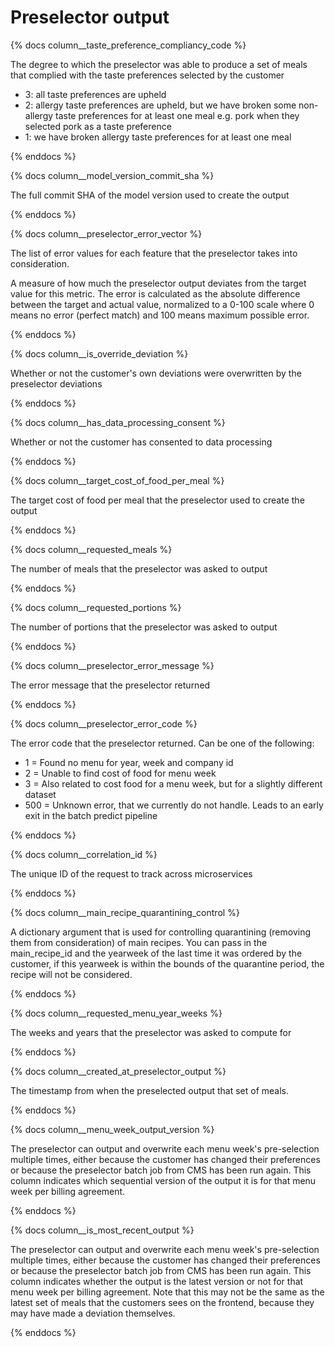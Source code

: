 # Preselector output

{% docs column__taste_preference_compliancy_code %}

The degree to which the preselector was able to produce a set of meals that complied with the taste preferences selected by the customer

- 3: all taste preferences are upheld
- 2: allergy taste preferences are upheld, but we have broken some non-allergy taste preferences for at least one meal e.g. pork when they selected pork as a taste preference
- 1: we have broken allergy taste preferences for at least one meal

{% enddocs %}

{% docs column__model_version_commit_sha %}

The full commit SHA of the model version used to create the output

{% enddocs %}

{% docs column__preselector_error_vector %}

The list of error values for each feature that the preselector takes into consideration.

A measure of how much the preselector output deviates from the target value for this metric. The error is calculated as the absolute difference between the target and actual value, normalized to a 0-100 scale where 0 means no error (perfect match) and 100 means maximum possible error.

{% enddocs %}

{% docs column__is_override_deviation %}

Whether or not the customer's own deviations were overwritten by the preselector deviations

{% enddocs %}

{% docs column__has_data_processing_consent %}

Whether or not the customer has consented to data processing

{% enddocs %}

{% docs column__target_cost_of_food_per_meal %}

The target cost of food per meal that the preselector used to create the output

{% enddocs %}

{% docs column__requested_meals %}

The number of meals that the preselector was asked to output

{% enddocs %}

{% docs column__requested_portions %}

The number of portions that the preselector was asked to output

{% enddocs %}

{% docs column__preselector_error_message %}

The error message that the preselector returned

{% enddocs %}

{% docs column__preselector_error_code %}

The error code that the preselector returned. Can be one of the following:

- 1 = Found no menu for year, week and company id
- 2 = Unable to find cost of food for menu week
- 3 = Also related to cost food for a menu week, but for a slightly different dataset
- 500 = Unknown error, that we currently do not handle. Leads to an early exit in the batch predict pipeline

{% enddocs %}

{% docs column__correlation_id %}

The unique ID of the request to track across microservices

{% enddocs %}

{% docs column__main_recipe_quarantining_control %}

A dictionary argument that is used for controlling quarantining (removing them from consideration) of main recipes. You can pass in the main_recipe_id and the yearweek of the last time it was ordered by the customer, if this yearweek is within the bounds of the quarantine period, the recipe will not be considered.

{% enddocs %}

{% docs column__requested_menu_year_weeks %}

The weeks and years that the preselector was asked to compute for

{% enddocs %}

{% docs column__created_at_preselector_output %}

The timestamp from when the preselected output that set of meals.

{% enddocs %}

{% docs column__menu_week_output_version %}

The preselector can output and overwrite each menu week's pre-selection multiple times, either because the customer has changed their preferences or because the preselector batch job from CMS has been run again. This column indicates which sequential version of the output it is for that menu week per billing agreement.

{% enddocs %}

{% docs column__is_most_recent_output %}

The preselector can output and overwrite each menu week's pre-selection multiple times, either because the customer has changed their preferences or because the preselector batch job from CMS has been run again. This column indicates whether the output is the latest version or not for that menu week per billing agreement. Note that this may not be the same as the latest set of meals that the customers sees on the frontend, because they may have made a deviation themselves.

{% enddocs %}
